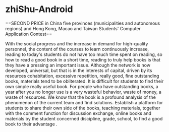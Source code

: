 # zhiShu-Android
==SECOND PRICE in China five provinces (municipalities and autonomous regions) and Hong Kong, Macao and Taiwan Students' Computer Application Contest==

With the social progress and the increase in demand for high-quality personnel, the content of the courses to learn continuously increase, leading to today's students do not have too much time spent on reading, so how to read a good book in a short time, reading to truly help books is that they have a pressing an important issue. Although the network is now developed, universal, but that is in the interests of capital, driven by its resources cohabitation, excessive repetition, really good, fine outstanding books, materials tend to be obliterated. It is difficult for students to find their own simple really useful book.
For people who have outstanding books, a year after you no longer use is a very wasteful behavior, waste of money, a waste of resources.
We know that the book is a profound analysis of the phenomenon of the current team and find solutions. Establish a platform for students to share their own side of the books, teaching materials, together with the comment function for discussion exchange, online books and materials by the student concerned discipline, grade, school, to find a good book to their advantage .
